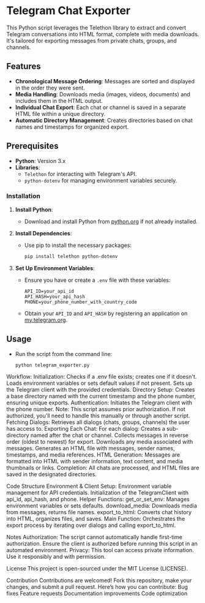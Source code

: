 # Telegram Chat Exporter

This Python script leverages the Telethon library to extract and convert Telegram conversations into HTML format, complete with media downloads. It's tailored for exporting messages from private chats, groups, and channels.

## Features

- **Chronological Message Ordering**: Messages are sorted and displayed in the order they were sent.
- **Media Handling**: Downloads media (images, videos, documents) and includes them in the HTML output.
- **Individual Chat Export**: Each chat or channel is saved in a separate HTML file within a unique directory.
- **Automatic Directory Management**: Creates directories based on chat names and timestamps for organized export.

## Prerequisites

- **Python**: Version 3.x
- **Libraries**: 
  - `Telethon` for interacting with Telegram's API.
  - `python-dotenv` for managing environment variables securely.

### Installation

1. **Install Python**:

   - Download and install Python from [python.org](https://www.python.org/downloads/) if not already installed.

2. **Install Dependencies**:

   - Use pip to install the necessary packages:

     ```bash
     pip install telethon python-dotenv
     ```

3. **Set Up Environment Variables**:

   - Ensure you have or create a `.env` file with these variables:

     ```
     API_ID=your_api_id
     API_HASH=your_api_hash
     PHONE=your_phone_number_with_country_code
     ```

   - Obtain your `API_ID` and `API_HASH` by registering an application on [my.telegram.org](https://my.telegram.org/apps).

## Usage

- Run the script from the command line:

  ```bash
  python telegram_exporter.py

Workflow:
Initialization:
Checks if a .env file exists; creates one if it doesn't.
Loads environment variables or sets default values if not present.
Sets up the Telegram client with the provided credentials.
Directory Setup:
Creates a base directory named with the current timestamp and the phone number, ensuring unique exports.
Authentication:
Initiates the Telegram client with the phone number. Note: This script assumes prior authorization. If not authorized, you'll need to handle this manually or through another script.
Fetching Dialogs:
Retrieves all dialogs (chats, groups, channels) the user has access to.
Exporting Each Chat:
For each dialog:
Creates a sub-directory named after the chat or channel.
Collects messages in reverse order (oldest to newest) for export.
Downloads any media associated with messages.
Generates an HTML file with messages, sender names, timestamps, and media references.
HTML Generation:
Messages are formatted into HTML with sender information, text content, and media thumbnails or links.
Completion:
All chats are processed, and HTML files are saved in the designated directories.

Code Structure
Environment & Client Setup:
Environment variable management for API credentials.
Initialization of the TelegramClient with api_id, api_hash, and phone.
Helper Functions:
get_or_set_env: Manages environment variables or sets defaults.
download_media: Downloads media from messages, returns file names.
export_to_html: Converts chat history into HTML, organizes files, and saves.
Main Function:
Orchestrates the export process by iterating over dialogs and calling export_to_html.

Notes
Authorization: The script cannot automatically handle first-time authorization. Ensure the client is authorized before running this script in an automated environment.
Privacy: This tool can access private information. Use it responsibly and with permission.

License
This project is open-sourced under the MIT License (LICENSE).

Contribution
Contributions are welcomed! Fork this repository, make your changes, and submit a pull request. Here’s how you can contribute:
Bug fixes
Feature requests
Documentation improvements
Code optimization
